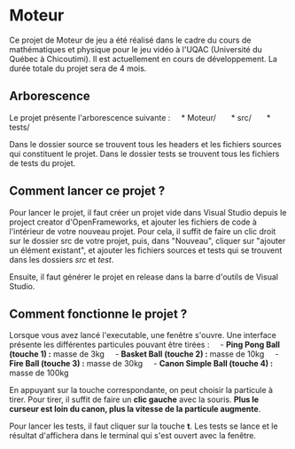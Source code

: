 # Moteur
Ce projet de Moteur de jeu a été réalisé dans le cadre du cours de mathématiques et physique pour le jeu vidéo à l'UQAC (Université du Québec à Chicoutimi). Il est actuellement en cours de développement. La durée totale du projet sera de 4 mois.

## Arborescence
Le projet présente l'arborescence suivante :
    * Moteur/
      * src/
      * tests/

Dans le dossier source se trouvent tous les headers et les fichiers sources qui constituent le projet. Dans le dossier tests se trouvent tous les fichiers de tests du projet.

## Comment lancer ce projet ?
Pour lancer le projet, il faut créer un projet vide dans Visual Studio depuis le project creator d'OpenFrameworks, et ajouter les fichiers de code à l'intérieur de votre nouveau projet. Pour cela, il suffit de faire un clic droit sur le dossier src de votre projet, puis, dans "Nouveau", cliquer sur "ajouter un élément existant", et ajouter les fichiers sources et tests qui se trouvent dans les dossiers *src* et *test*.

Ensuite, il faut générer le projet en release dans la barre d'outils de Visual Studio.

## Comment fonctionne le projet ?
Lorsque vous avez lancé l'executable, une fenêtre s'ouvre. Une interface présente les différentes particules pouvant être tirées :
    - **Ping Pong Ball (touche 1) :** masse de 3kg
    - **Basket Ball (touche 2) :** masse de 10kg
    - **Fire Ball (touche 3) :** masse de 30kg
    - **Canon Simple Ball (touche 4) :** masse de 100kg

En appuyant sur la touche correspondante, on peut choisir la particule à tirer. Pour tirer, il suffit de faire un **clic gauche** avec la souris. **Plus le curseur est loin du canon, plus la vitesse de la particule augmente**.

Pour lancer les tests, il faut cliquer sur la touche **t**. Les tests se lance et le résultat d'affichera dans le terminal qui s'est ouvert avec la fenêtre.